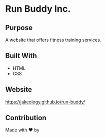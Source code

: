 # Run Buddy Inc.

## Purpose
A website that offers fitness training services.

## Built With
* HTML
* CSS

## Website
https://jakeology.github.io/run-buddy/

## Contribution
Made with ❤️ by 

